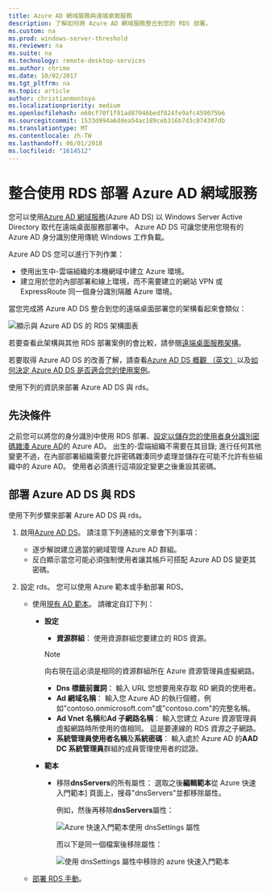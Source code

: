 ```yaml
---
title: Azure AD 網域服務與遠端桌面服務
description: 了解如何將 Azure AD 網域服務整合到您的 RDS 部署。
ms.custom: na
ms.prod: windows-server-threshold
ms.reviewer: na
ms.suite: na
ms.technology: remote-desktop-services
ms.author: chrimo
ms.date: 10/02/2017
ms.tgt_pltfrm: na
ms.topic: article
author: christianmontoya
ms.localizationpriority: medium
ms.openlocfilehash: e60cf70f1f91ad87046bedf024fe9afc459075b6
ms.sourcegitcommit: 1533d994a6ddea54ac189ceb316b7d3c074307db
ms.translationtype: MT
ms.contentlocale: zh-TW
ms.lasthandoff: 06/01/2018
ms.locfileid: "1614512"
---
```

# <a name="integrate-azure-ad-domain-services-with-your-rds-deployment"></a>整合使用 RDS 部署 Azure AD 網域服務

您可以使用[Azure AD 網域服務](/azure/active-directory-domain-services/active-directory-ds-overview)(Azure AD DS) 以 Windows Server Active Directory 取代在遠端桌面服務部署中。 Azure AD DS 可讓您使用您現有的 Azure AD 身分識別使用傳統 Windows 工作負載。

Azure AD DS 您可以進行下列作業： 
- 使用出生中-雲端組織的本機網域中建立 Azure 環境。 
- 建立用於您的內部部署和線上環境，而不需要建立的網站 VPN 或 ExpressRoute 同一個身分識別隔離 Azure 環境。 

當您完成將 Azure AD DS 整合到您的遠端桌面部署您的架構看起來會類似：

![顯示與 Azure AD DS 的 RDS 架構圖表](media/aadds-rds.png)

若要查看此架構與其他 RDS 部署案例的會比較，請參閱[遠端桌面服務架構](desktop-hosting-logical-architecture.md)。

若要取得 Azure AD DS 的改善了解，請查看[Azure AD DS 概觀 （英文）](/azure/active-directory-domain-services/active-directory-ds-overview)以及[如何決定 Azure AD DS 是否適合您的使用案例](/azure/active-directory-domain-services/active-directory-ds-comparison)。

使用下列的資訊來部署 Azure AD DS 與 rds。

## <a name="prerequisites"></a>先決條件

之前您可以將您的身分識別中使用 RDS 部署、[設定以儲存您的使用者身分識別密碼雜湊 Azure AD](/azure/active-directory-domain-services/active-directory-ds-getting-started-password-sync)的 Azure AD。 出生的-雲端組織不需要在其目錄; 進行任何其他變更不過，在內部部署組織需要允許密碼雜湊同步處理並儲存在可能不允許有些組織中的 Azure AD。 使用者必須進行這項設定變更之後重設其密碼。

## <a name="deploy-azure-ad-ds-and-rds"></a>部署 Azure AD DS 與 RDS 
使用下列步驟來部署 Azure AD DS 與 rds。

1. 啟用[Azure AD DS](/azure/active-directory-domain-services/active-directory-ds-getting-started)。 請注意下列連結的文章會下列事項：
   - 逐步解說建立適當的網域管理 Azure AD 群組。
   - 反白顯示當您可能必須強制使用者讓其帳戶可搭配 Azure AD DS 變更其密碼。
   
2. 設定 rds。 您可以使用 Azure 範本或手動部署 RDS。
   - 使用[現有 AD 範本](https://azure.microsoft.com/resources/templates/rds-deployment-existing-ad/)。 請確定自訂下列：
   
      - **設定**
         - **資源群組**： 使用資源群組您要建立的 RDS 資源。
         > [!NOTE] 
         > 向右現在這必須是相同的資源群組所在 Azure 資源管理員虛擬網路。

         - **Dns 標籤前置詞**： 輸入 URL 您想要用來存取 RD 網頁的使用者。
         - **Ad 網域名稱**： 輸入您 Azure AD 的執行個體，例如"contoso.onmicrosoft.com"或"contoso.com"的完整名稱。
         - **Ad Vnet 名稱**和**Ad 子網路名稱**： 輸入您建立 Azure 資源管理員虛擬網路時所使用的值相同。 這是要連線的 RDS 資源之子網路。
         - **系統管理員使用者名稱**及**系統密碼**： 輸入處於 Azure AD 的**AAD DC 系統管理員**群組的成員管理使用者的認證。
   
      - **範本**
         - 移除**dnsServers**的所有屬性： 選取之後**編輯範本**從 Azure 快速入門範本] 頁面上，搜尋"dnsServers"並都移除屬性。 

            例如，然後再移除**dnsServers**屬性：
      
            ![Azure 快速入門範本使用 dnsSettings 屬性](media/rds-remove-dnssettings-before.png)

            而以下是同一個檔案後移除屬性：

            ![使用 dnsSettings 屬性中移除的 azure 快速入門範本](media/rds-remove-dnssettings-after.png)
   
   - [部署 RDS 手動](rds-deploy-infrastructure.md)。 

